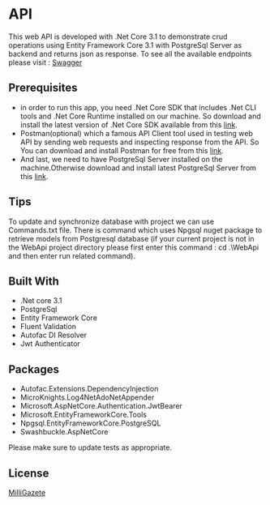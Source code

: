 # API

This web API is developed with .Net Core 3.1 to demonstrate crud operations using Entity Framework Core 3.1 with PostgreSql Server as backend and returns json as response.
To see all the available endpoints please visit : [Swagger](http://milligazete.istmedyaapi.com/swagger/index.html)

## Prerequisites
* in order to run this app, you need .Net Core SDK that includes .Net CLI tools and .Net Core Runtime installed on our machine. So download and install the latest version of .Net Core SDK available from this [link](https://dotnet.microsoft.com/download).
* Postman(optional) which a famous API Client tool used in testing web API by sending web requests and inspecting response from the API. So You can download and install Postman for free from this [link](https://www.getpostman.com/downloads/).
* And last, we need to have PostgreSql Server installed on the machine.Otherwise download and install latest PostgreSql Server from this [link](https://www.postgresql.org/download/).

## Tips
To update and synchronize database with project we can use Commands.txt file.
There is command which uses Npgsql nuget package to retrieve models from Postgresql database
(if your current project is not in the WebApi project directory please first enter this command : 
cd .\WebApi 
 and then enter run related command).


## Built With
* .Net core 3.1
* PostgreSql
* Entity Framework Core
* Fluent Validation
* Autofac DI Resolver
* Jwt Authenticator

## Packages
* Autofac.Extensions.DependencyInjection
* MicroKnights.Log4NetAdoNetAppender
* Microsoft.AspNetCore.Authentication.JwtBearer
* Microsoft.EntityFrameworkCore.Tools
* Npgsql.EntityFrameworkCore.PostgreSQL
* Swashbuckle.AspNetCore

Please make sure to update tests as appropriate.

## License
[MilliGazete](http://milligazete.istmedyaapi.com/)